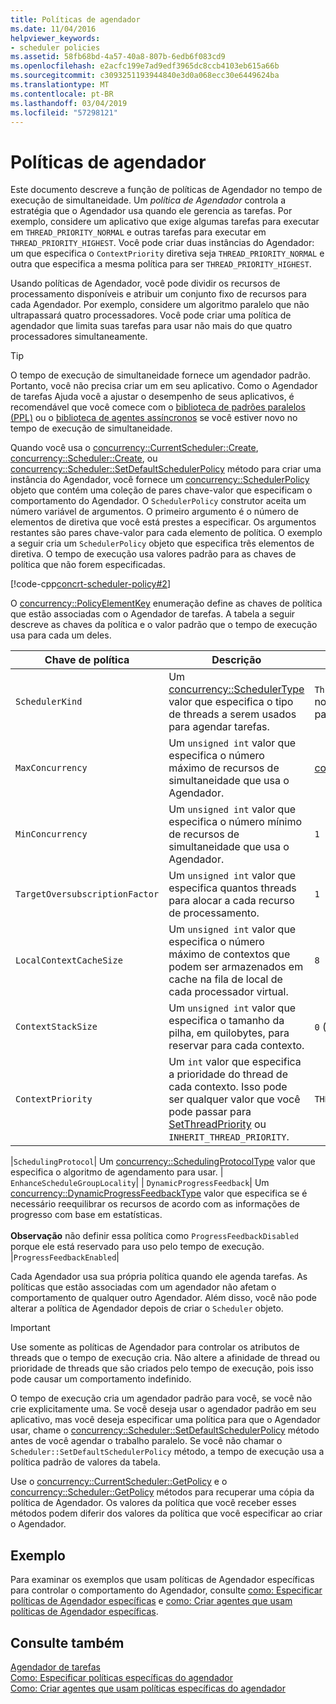 ```yaml
---
title: Políticas de agendador
ms.date: 11/04/2016
helpviewer_keywords:
- scheduler policies
ms.assetid: 58fb68bd-4a57-40a8-807b-6edb6f083cd9
ms.openlocfilehash: e2acfc199e7ad9edf3965dc8ccb4103eb615a66b
ms.sourcegitcommit: c3093251193944840e3d0a068ecc30e6449624ba
ms.translationtype: MT
ms.contentlocale: pt-BR
ms.lasthandoff: 03/04/2019
ms.locfileid: "57298121"
---
```

# <a name="scheduler-policies"></a>Políticas de agendador

Este documento descreve a função de políticas de Agendador no tempo de execução de simultaneidade. Um *política de Agendador* controla a estratégia que o Agendador usa quando ele gerencia as tarefas. Por exemplo, considere um aplicativo que exige algumas tarefas para executar em `THREAD_PRIORITY_NORMAL` e outras tarefas para executar em `THREAD_PRIORITY_HIGHEST`.  Você pode criar duas instâncias do Agendador: um que especifica o `ContextPriority` diretiva seja `THREAD_PRIORITY_NORMAL` e outra que especifica a mesma política para ser `THREAD_PRIORITY_HIGHEST`.

Usando políticas de Agendador, você pode dividir os recursos de processamento disponíveis e atribuir um conjunto fixo de recursos para cada Agendador. Por exemplo, considere um algoritmo paralelo que não ultrapassará quatro processadores. Você pode criar uma política de agendador que limita suas tarefas para usar não mais do que quatro processadores simultaneamente.

> [!TIP]
>  O tempo de execução de simultaneidade fornece um agendador padrão. Portanto, você não precisa criar um em seu aplicativo. Como o Agendador de tarefas Ajuda você a ajustar o desempenho de seus aplicativos, é recomendável que você comece com o [biblioteca de padrões paralelos (PPL)](../../parallel/concrt/parallel-patterns-library-ppl.md) ou o [biblioteca de agentes assíncronos](../../parallel/concrt/asynchronous-agents-library.md) se você estiver novo no tempo de execução de simultaneidade.

Quando você usa o [concurrency::CurrentScheduler::Create](reference/currentscheduler-class.md#create), [concurrency::Scheduler::Create](reference/scheduler-class.md#create), ou [concurrency::Scheduler::SetDefaultSchedulerPolicy](reference/scheduler-class.md#setdefaultschedulerpolicy) método para criar uma instância do Agendador, você fornece um [concurrency::SchedulerPolicy](../../parallel/concrt/reference/schedulerpolicy-class.md) objeto que contém uma coleção de pares chave-valor que especificam o comportamento do Agendador. O `SchedulerPolicy` construtor aceita um número variável de argumentos. O primeiro argumento é o número de elementos de diretiva que você está prestes a especificar. Os argumentos restantes são pares chave-valor para cada elemento de política. O exemplo a seguir cria um `SchedulerPolicy` objeto que especifica três elementos de diretiva. O tempo de execução usa valores padrão para as chaves de política que não forem especificadas.

[!code-cpp[concrt-scheduler-policy#2](../../parallel/concrt/codesnippet/cpp/scheduler-policies_1.cpp)]

O [concurrency::PolicyElementKey](reference/concurrency-namespace-enums.md#policyelementkey) enumeração define as chaves de política que estão associadas com o Agendador de tarefas. A tabela a seguir descreve as chaves da política e o valor padrão que o tempo de execução usa para cada um deles.

|Chave de política|Descrição|Valor padrão|
|----------------|-----------------|-------------------|
|`SchedulerKind`|Um [concurrency::SchedulerType](reference/concurrency-namespace-enums.md#schedulertype) valor que especifica o tipo de threads a serem usados para agendar tarefas.|`ThreadScheduler` (use threads normais). Isso é o único valor válido para essa chave.|
|`MaxConcurrency`|Um `unsigned int` valor que especifica o número máximo de recursos de simultaneidade que usa o Agendador.|[concurrency::MaxExecutionResources](reference/concurrency-namespace-constants1.md#maxexecutionresources)|
|`MinConcurrency`|Um `unsigned int` valor que especifica o número mínimo de recursos de simultaneidade que usa o Agendador.|`1`|
|`TargetOversubscriptionFactor`|Um `unsigned int` valor que especifica quantos threads para alocar a cada recurso de processamento.|`1`|
|`LocalContextCacheSize`|Um `unsigned int` valor que especifica o número máximo de contextos que podem ser armazenados em cache na fila de local de cada processador virtual.|`8`|
|`ContextStackSize`|Um `unsigned int` valor que especifica o tamanho da pilha, em quilobytes, para reservar para cada contexto.|`0` (use o tamanho da pilha padrão)|
|`ContextPriority`|Um `int` valor que especifica a prioridade do thread de cada contexto. Isso pode ser qualquer valor que você pode passar para [SetThreadPriority](/windows/desktop/api/processthreadsapi/nf-processthreadsapi-setthreadpriority) ou `INHERIT_THREAD_PRIORITY`.|`THREAD_PRIORITY_NORMAL`|

|`SchedulingProtocol`| Um [concurrency::SchedulingProtocolType](reference/concurrency-namespace-enums.md#schedulingprotocoltype) valor que especifica o algoritmo de agendamento para usar. | `EnhanceScheduleGroupLocality`| | `DynamicProgressFeedback`| Um [concurrency::DynamicProgressFeedbackType](reference/concurrency-namespace-enums.md#dynamicprogressfeedbacktype) valor que especifica se é necessário reequilibrar os recursos de acordo com as informações de progresso com base em estatísticas.<br /><br /> **Observação** não definir essa política como `ProgressFeedbackDisabled` porque ele está reservado para uso pelo tempo de execução. |`ProgressFeedbackEnabled`|

Cada Agendador usa sua própria política quando ele agenda tarefas. As políticas que estão associadas com um agendador não afetam o comportamento de qualquer outro Agendador. Além disso, você não pode alterar a política de Agendador depois de criar o `Scheduler` objeto.

> [!IMPORTANT]
>  Use somente as políticas de Agendador para controlar os atributos de threads que o tempo de execução cria. Não altere a afinidade de thread ou prioridade de threads que são criados pelo tempo de execução, pois isso pode causar um comportamento indefinido.

O tempo de execução cria um agendador padrão para você, se você não crie explicitamente uma. Se você deseja usar o agendador padrão em seu aplicativo, mas você deseja especificar uma política para que o Agendador usar, chame o [concurrency::Scheduler::SetDefaultSchedulerPolicy](reference/scheduler-class.md#setdefaultschedulerpolicy) método antes de você agendar o trabalho paralelo. Se você não chamar o `Scheduler::SetDefaultSchedulerPolicy` método, a tempo de execução usa a política padrão de valores da tabela.

Use o [concurrency::CurrentScheduler::GetPolicy](reference/currentscheduler-class.md#getpolicy) e o [concurrency::Scheduler::GetPolicy](reference/scheduler-class.md#getpolicy) métodos para recuperar uma cópia da política de Agendador. Os valores da política que você receber esses métodos podem diferir dos valores da política que você especificar ao criar o Agendador.

## <a name="example"></a>Exemplo

Para examinar os exemplos que usam políticas de Agendador específicas para controlar o comportamento do Agendador, consulte [como: Especificar políticas de Agendador específicas](../../parallel/concrt/how-to-specify-specific-scheduler-policies.md) e [como: Criar agentes que usam políticas de Agendador específicas](../../parallel/concrt/how-to-create-agents-that-use-specific-scheduler-policies.md).

## <a name="see-also"></a>Consulte também

[Agendador de tarefas](../../parallel/concrt/task-scheduler-concurrency-runtime.md)<br/>
[Como: Especificar políticas específicas do agendador](../../parallel/concrt/how-to-specify-specific-scheduler-policies.md)<br/>
[Como: Criar agentes que usam políticas específicas do agendador](../../parallel/concrt/how-to-create-agents-that-use-specific-scheduler-policies.md)
